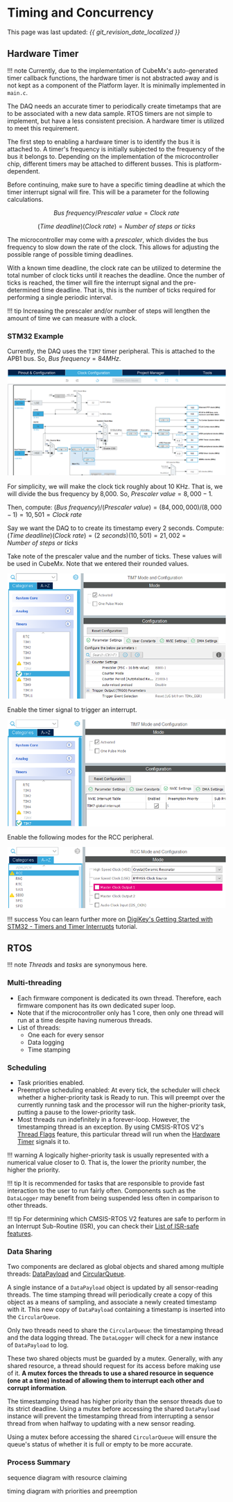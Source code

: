 # Timing and Concurrency

This page was last updated: *{{ git_revision_date_localized }}*

## Hardware Timer

!!! note
	Currently, due to the implementation of CubeMx's auto-generated timer callback functions, the hardware timer is not abstracted away and is not kept as a component of the Platform layer. It is minimally implemented in `main.c`. 

The DAQ needs an accurate timer to periodically create timetamps that are to be associated with a new data sample. RTOS timers are not simple to implement, but have a less consistent precision. A hardware timer is utilized to meet this requirement.

The first step to enabling a hardware timer is to identify the bus it is attached to. A timer's frequency is initially subjected to the frequency of the bus it belongs to. Depending on the implementation of the microcontroller chip, different timers may be attached to different busses. This is platform-dependent.

Before continuing, make sure to have a specific timing deadline at which the timer interrupt signal will fire. This will be a parameter for the following calculations.

$$
Bus \ frequency / Prescaler \ value = Clock \ rate
$$

$$
(Time \ deadline)(Clock \ rate) = Number \ of \ steps \ or \ ticks
$$

The microcontroller may come with a *prescaler*, which divides the bus frequency to slow down the rate of the clock. This allows for adjusting the possible range of possible timing deadlines.

With a known time deadline, the clock rate can be utilized to determine the total number of clock ticks until it reaches the deadline. Once the number of ticks is reached, the timer will fire the interrupt signal and the pre-determined time deadline. That is, this is the number of ticks required for performing a single periodic interval.

!!! tip
	Increasing the prescaler and/or number of steps will lengthen the amount of time we can measure with a clock.

### STM32 Example

Currently, the DAQ uses the `TIM7` timer peripheral. This is attached to the APB1 bus. So, $Bus \ frequency = 84 MHz$.

![Clock tree](./images/clock_tree.png)

For simplicity, we will make the clock tick roughly about 10 KHz. That is, we will divide the bus frequency by 8,000. So, $Prescaler \ value = 8,000 - 1$.

Then, compute: $(Bus \ frequency) / (Prescaler \ value) = (84,000,000) / (8,000 - 1) = 10,501 = Clock \ rate$

Say we want the DAQ to to create its timestamp every 2 seconds. Compute: $(Time \ deadline)(Clock \ rate) = (2 \ seconds)(10,501) = 21,002 = Number \ of \ steps \ or \ ticks$

Take note of the prescaler value and the number of ticks. These values will be used in CubeMx. Note that we entered their rounded values.

![Timer configs](./images/timer_configs.png)

Enable the timer signal to trigger an interrupt.

![Timer interrupt config](./images/timer_interrupt_config.png)

Enable the following modes for the RCC peripheral.

![RCC config](./images/rcc_config.png)

!!! success
	You can learn further more on [DigiKey's Getting Started with STM32 - Timers and Timer Interrupts](https://www.digikey.com/en/maker/projects/getting-started-with-stm32-timers-and-timer-interrupts/d08e6493cefa486fb1e79c43c0b08cc6) tutorial.


## RTOS

!!! note
	*Threads* and *tasks* are synonymous here.

### Multi-threading

- Each firmware component is dedicated its own thread. Therefore, each firmware component has its own dedicated super loop.
- Note that if the microcontroller only has 1 core, then only one thread will run at a time despite having numerous threads.
- List of threads:
  - One each for every sensor
  - Data logging
  - Time stamping

### Scheduling

- Task priorities enabled.
- Preemptive scheduling enabled: At every tick, the scheduler will check whether a higher-priority task is Ready to run. This will preempt over the currently running task and the processor will run the higher-priority task, putting a pause to the lower-priority task.
- Most threads run indefinitely in a forever-loop. However, the timestamping thread is an exception. By using CMSIS-RTOS V2's [Thread Flags](https://www.keil.com/pack/doc/CMSIS_Dev/RTOS2/html/group__rtx__evr__thread__flags.html) feature, this particular thread will run when the [Hardware Timer](#hardware-timer) signals it to.

!!! warning
	A logically higher-priority task is usually represented with a numerical value closer to 0. That is, the lower the priority number, the higher the priority.

!!! tip
	It is recommended for tasks that are responsible to provide fast interaction to the user to run fairly often. Components such as the `DataLogger` may benefit from being suspended less often in comparison to other threads.

!!! tip
	For determining which CMSIS-RTOS V2 features are safe to perform in an Interrupt Sub-Routine (ISR), you can check their [List of ISR-safe features](https://arm-software.github.io/CMSIS_5/latest/RTOS2/html/theory_of_operation.html#CMSIS_RTOS_ISR_Calls).

### Data Sharing

Two components are declared as global objects and shared among multiple threads: [DataPayload](./../Application/Data%20Logger/data_payload.md) and [CircularQueue](./../Application/Data%20Logger/circular_queue.md).

A single instance of a `DataPayload` object is updated by all sensor-reading threads. The time stamping thread will periodically create a copy of this object as a means of sampling, and associate a newly created timestamp with it. This new copy of `DataPayload` containing a timestamp is inserted into the `CircularQueue`.

Only two threads need to share the `CircularQueue`: the timestamping thread and the data logging thread. The `DataLogger` will check for a new instance of `DataPayload` to log. 

These two shared objects must be guarded by a mutex. Generally, with any shared resource, a thread should request for its access before making use of it. **A mutex forces the threads to use a shared resource in sequence (one at a time) instead of allowing them to interrupt each other and corrupt information**.

The timestamping thread has higher priority than the sensor threads due to its strict deadline. Using a mutex before accessing the shared `DataPayload` instance will prevent the timestamping thread from interrupting a sensor thread from when halfway to updating with a new sensor reading.

Using a mutex before accessing the shared `CircularQueue` will ensure the queue's status of whether it is full or empty to be more accurate.

### Process Summary

sequence diagram with resource claiming

timing diagram with priorities and preemption